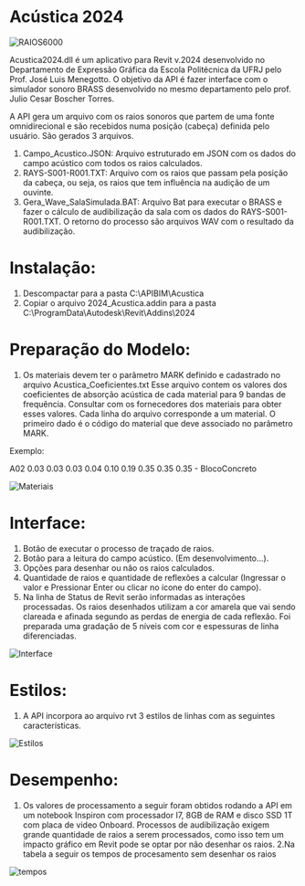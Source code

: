 # Acústica 2024

![RAIOS6000](https://user-images.githubusercontent.com/9437020/235116960-2306a9f9-e3fb-4e65-9eb4-82d0fb5b5e5c.PNG)

Acustica2024.dll é um aplicativo para Revit v.2024 desenvolvido no Departamento de Expressão Gráfica da Escola Politécnica da UFRJ pelo Prof. José Luis Menegotto.
O objetivo da API é fazer interface com o simulador sonoro BRASS desenvolvido no mesmo departamento pelo prof. Julio Cesar Boscher Torres.

A API gera um arquivo com os raios sonoros que partem de uma fonte omnidirecional e são recebidos numa posição (cabeça) definida pelo usuário.
São gerados 3 arquivos.

1) Campo_Acustico.JSON:        Arquivo estruturado em JSON com os dados do campo acústico com todos os raios calculados.
2) RAYS-S001-R001.TXT:         Arquivo com os raios que passam pela posição da cabeça, ou seja, os raios que tem influência na audição de um ouvinte.
3) Gera_Wave_SalaSimulada.BAT: Arquivo Bat para executar o BRASS e fazer o cálculo de audibilização da sala com os dados do RAYS-S001-R001.TXT.
                               O retorno do processo são arquivos WAV com o resultado da audibilização.
           
# Instalação:

1. Descompactar para a pasta                         C:\APIBIM\Acustica
2. Copiar o arquivo 2024_Acustica.addin para a pasta C:\ProgramData\Autodesk\Revit\Addins\2024

           
# Preparação do Modelo:

1. Os materiais devem ter o parâmetro MARK definido e cadastrado no arquivo Acustica_Coeficientes.txt
Esse arquivo contem os valores dos coeficientes de absorção acústica de cada material para 9 bandas de frequência.
Consultar com os fornecedores dos materiais para obter esses valores.
Cada linha do arquivo corresponde a um material.
O primeiro dado é o código do material que deve associado no parâmetro MARK.

Exemplo:

A02 0.03 0.03 0.03 0.04 0.10 0.19 0.35 0.35 0.35 - BlocoConcreto

![Materiais](https://user-images.githubusercontent.com/9437020/235123490-3a9218a3-0307-4000-a9c6-04cb5f5a7c7f.PNG)

# Interface:
1. Botão de executar o processo de traçado de raios.
2. Botão para a leitura do campo acústico. (Em desenvolvimento...).
3. Opções para desenhar ou não os raios calculados.
4. Quantidade de raios e quantidade de reflexões a calcular (Ingressar o valor e Pressionar Enter ou clicar no ícone do enter do campo).
5. Na linha de Status de Revit serão informadas as interações processadas. Os raios desenhados utilizam a cor amarela que vai sendo clareada e afinada segundo as perdas de energia de cada reflexão. Foi preparada uma gradação de 5 níveis com cor e espessuras de linha diferenciadas.

![Interface](https://user-images.githubusercontent.com/9437020/235127905-42c1eeeb-3225-4337-9e11-fd8732b48068.PNG)

# Estilos:

1. A API incorpora ao arquivo rvt 3 estilos de linhas com as seguintes características.

![Estilos](https://user-images.githubusercontent.com/9437020/235129574-902e4f05-dd74-4636-836d-337d615d3aef.PNG)

# Desempenho:

1. Os valores de processamento a seguir foram obtidos rodando a API em um notebook Inspiron com processador I7, 8GB de RAM e disco SSD 1T com placa de video Onboard.
Processos de audibilização exigem grande quantidade de raios a serem processados, como isso tem um impacto gráfico em Revit pode se optar por não desenhar os raios.
2.Na tabela a seguir os tempos de procesamento sem desenhar os raios

![tempos](https://user-images.githubusercontent.com/9437020/235162322-5e836c51-bb60-49eb-988d-c65e713ca1e6.PNG)
